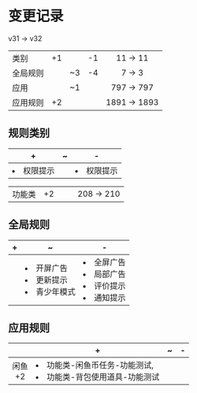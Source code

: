 # 变更记录

v31 -> v32

||||||
|-|:-:|:-:|:-:|:-:|
|类别|+1||-1|11 -> 11|
|全局规则||~3|-4|7 -> 3|
|应用||~1||797 -> 797|
|应用规则|+2|||1891 -> 1893|

## 规则类别

|+|~|-|
|-|-|-|
|<li>权限提示||<li>权限提示|

||||||
|-|:-:|:-:|:-:|:-:|
|功能类|+2|||208 -> 210|

## 全局规则

|+|~|-|
|-|-|-|
||<li>开屏广告<li>更新提示<li>青少年模式|<li>全屏广告<li>局部广告<li>评价提示<li>通知提示|

## 应用规则

||+|~|-|
|:-:|-|-|-|
|闲鱼<br>+2|<li>功能类-闲鱼币任务-功能测试,<li>功能类-背包使用道具-功能测试|||
